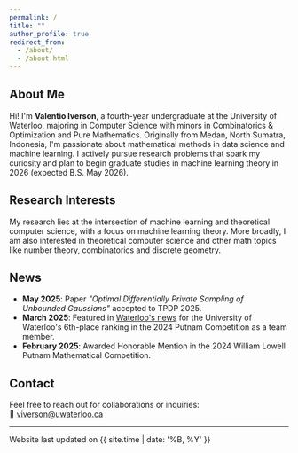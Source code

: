 ```yaml
---
permalink: /
title: ""
author_profile: true
redirect_from: 
  - /about/
  - /about.html
---
```


## About Me

Hi! I'm **Valentio Iverson**, a fourth-year undergraduate at the University of Waterloo, majoring in Computer Science with minors in Combinatorics & Optimization and Pure Mathematics. Originally from Medan, North Sumatra, Indonesia, I'm passionate about mathematical methods in data science and machine learning. I actively pursue research problems that spark my curiosity and plan to begin graduate studies in machine learning theory in 2026 (expected B.S. May 2026).

## Research Interests

My research lies at the intersection of machine learning and theoretical computer science, with a focus on machine learning theory. More broadly, I am also interested in theoretical computer science and other math topics like number theory, combinatorics and discrete geometry. 

## News

- **May 2025**: Paper *"Optimal Differentially Private Sampling of Unbounded Gaussians"* accepted to TPDP 2025.
- **March 2025**: Featured in [Waterloo's news](https://uwaterloo.ca/math/news/waterloo-ranks-sixth-putnam-competition) for the University of Waterloo's 6th-place ranking in the 2024 Putnam Competition as a team member.
- **February 2025**: Awarded Honorable Mention in the 2024 William Lowell Putnam Mathematical Competition.

## Contact

Feel free to reach out for collaborations or inquiries:  
📧 [viverson@uwaterloo.ca](mailto:viverson@uwaterloo.ca)

---

<div class="last-updated">Website last updated on {{ site.time | date: '%B, %Y' }}</div>